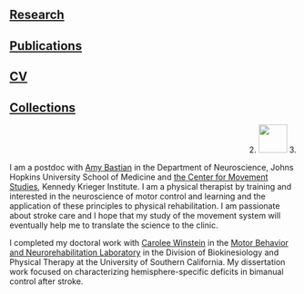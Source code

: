 <!-- ---
# 
# title: Rini Varghese
--- -->
## [Research](http://rinivarg.github.io/research/)<br>
## [Publications](http://rinivarg.github.io/publications/)<br>
## [CV](http://rinivarg.github.io/cv/)<br>
## [Collections](http://rinivarg.github.io/collections/)<br>

<p align="right">
2.  <img width="50" src= "https://raw.githubusercontent.com/rinivarg/rinivarg.github.io/main/_data/RVarghese_professional-removebg_smaller_even.jpg
"="rv headshot">
3.</p>

I am a postdoc with [Amy Bastian](https://www.hopkinsmedicine.org/profiles/details/amy-bastian) in the Department of Neuroscience, Johns Hopkins University School of Medicine and [the Center for Movement Studies](https://www.kennedykrieger.org/research/centers-labs-cores/center-for-movement-studies), Kennedy Krieger Institute. I am a physical therapist by training and interested in the neuroscience of motor control and learning and the application of these principles to physical rehabilitation. I am passionate about stroke care and I hope that my study of the movement system will eventually help me to translate the science to the clinic. 

I completed my doctoral work with [Carolee Winstein](https://pt.usc.edu/faculty/carolee-j-winstein-phd-pt-fapta/) in the [Motor Behavior and Neurorehabilitation Laboratory](https://www.mbnl.usc.edu) in the Division of Biokinesiology and Physical Therapy at the University of Southern California. My dissertation work focused on characterizing hemisphere-specific deficits in bimanual control after stroke. 
